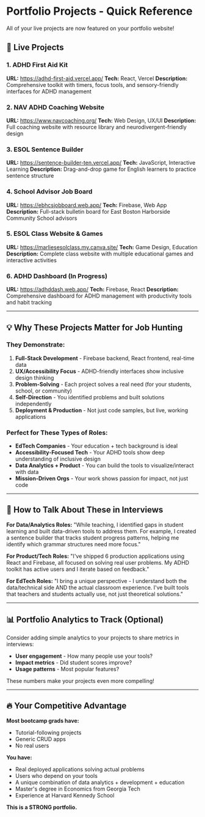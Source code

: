 # Portfolio Projects - Quick Reference

All of your live projects are now featured on your portfolio website!

## 🚀 Live Projects

### 1. ADHD First Aid Kit
**URL:** https://adhd-first-aid.vercel.app/
**Tech:** React, Vercel
**Description:** Comprehensive toolkit with timers, focus tools, and sensory-friendly interfaces for ADHD management

### 2. NAV ADHD Coaching Website
**URL:** https://www.navcoaching.org/
**Tech:** Web Design, UX/UI
**Description:** Full coaching website with resource library and neurodivergent-friendly design

### 3. ESOL Sentence Builder
**URL:** https://sentence-builder-ten.vercel.app/
**Tech:** JavaScript, Interactive Learning
**Description:** Drag-and-drop game for English learners to practice sentence structure

### 4. School Advisor Job Board
**URL:** https://ebhcsjobboard.web.app/
**Tech:** Firebase, Web App
**Description:** Full-stack bulletin board for East Boston Harborside Community School advisors

### 5. ESOL Class Website & Games
**URL:** https://marliesesolclass.my.canva.site/
**Tech:** Game Design, Education
**Description:** Complete class website with multiple educational games and interactive activities

### 6. ADHD Dashboard (In Progress)
**URL:** https://adhddash.web.app/
**Tech:** Firebase, React
**Description:** Comprehensive dashboard for ADHD management with productivity tools and habit tracking

---

## 💡 Why These Projects Matter for Job Hunting

### They Demonstrate:
1. **Full-Stack Development** - Firebase backend, React frontend, real-time data
2. **UX/Accessibility Focus** - ADHD-friendly interfaces show inclusive design thinking
3. **Problem-Solving** - Each project solves a real need (for your students, school, or community)
4. **Self-Direction** - You identified problems and built solutions independently
5. **Deployment & Production** - Not just code samples, but live, working applications

### Perfect for These Types of Roles:
- **EdTech Companies** - Your education + tech background is ideal
- **Accessibility-Focused Tech** - Your ADHD tools show deep understanding of inclusive design
- **Data Analytics + Product** - You can build the tools to visualize/interact with data
- **Mission-Driven Orgs** - Your work shows passion for impact, not just code

---

## 🎯 How to Talk About These in Interviews

**For Data/Analytics Roles:**
"While teaching, I identified gaps in student learning and built data-driven tools to address them. For example, I created a sentence builder that tracks student progress patterns, helping me identify which grammar structures need more focus."

**For Product/Tech Roles:**
"I've shipped 6 production applications using React and Firebase, all focused on solving real user problems. My ADHD toolkit has active users and I iterate based on feedback."

**For EdTech Roles:**
"I bring a unique perspective - I understand both the data/technical side AND the actual classroom experience. I've built tools that teachers and students actually use, not just theoretical solutions."

---

## 📊 Portfolio Analytics to Track (Optional)

Consider adding simple analytics to your projects to share metrics in interviews:
- **User engagement** - How many people use your tools?
- **Impact metrics** - Did student scores improve?
- **Usage patterns** - Most popular features?

These numbers make your projects even more compelling!

---

## 🔥 Your Competitive Advantage

**Most bootcamp grads have:**
- Tutorial-following projects
- Generic CRUD apps
- No real users

**You have:**
- Real deployed applications solving actual problems
- Users who depend on your tools
- A unique combination of data analytics + development + education
- Master's degree in Economics from Georgia Tech
- Experience at Harvard Kennedy School

**This is a STRONG portfolio.**
